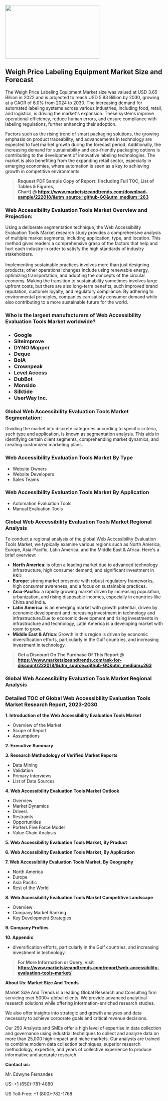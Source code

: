 <p><img class="alignnone size-medium wp-image-20088" src="https://ffe5etoiles.com/wp-content/uploads/2024/12/MST1-300x171.png" alt="" width="300" height="171" /></p><h2>Weigh Price Labeling Equipment Market Size and Forecast</h2><p>The Weigh Price Labeling Equipment Market size was valued at USD 3.65 Billion in 2022 and is projected to reach USD 5.83 Billion by 2030, growing at a CAGR of 6.0% from 2024 to 2030. The increasing demand for automated labeling systems across various industries, including food, retail, and logistics, is driving the market's expansion. These systems improve operational efficiency, reduce human errors, and ensure compliance with labeling regulations, further enhancing their adoption.</p><p>Factors such as the rising trend of smart packaging solutions, the growing emphasis on product traceability, and advancements in technology are expected to fuel market growth during the forecast period. Additionally, the increasing demand for sustainability and eco-friendly packaging options is contributing to the development of innovative labeling technologies. The market is also benefiting from the expanding retail sector, especially in emerging economies, where automation is seen as a key to achieving growth in competitive environments.</p></p><blockquote id="" class=""><strong>Request PDF Sample Copy of Report: (Including Full TOC, List of Tables &amp; Figures, Chart)&nbsp;@&nbsp;<strong><a href="https://www.marketsizeandtrends.com/download-sample/222018/&utm_source=github-GC&utm_medium=263" target="_blank">https://www.marketsizeandtrends.com/download-sample/222018/&utm_source=github-GC&utm_medium=263</a></strong></strong></blockquote><h3 id="" class="">Web Accessibility Evaluation Tools Market&nbsp;Overview and Projection:</h3><p id="" class="">Using a deliberate segmentation technique, the Web Accessibility Evaluation Tools Market research study provides a comprehensive analysis of multiple market segments, including application, type, and location. This method gives readers a comprehensive grasp of the factors that help and hurt each industry in order to satisfy the high standards of industry stakeholders. <br /> <br />Implementing sustainable practices involves more than just designing products; other operational changes include using renewable energy, optimizing transportation, and adopting the concepts of the circular economy. Making the transition to sustainability sometimes involves large upfront costs, but there are also long-term benefits, such improved brand reputation, customer loyalty, and regulatory compliance. By adhering to environmental principles, companies can satisfy consumer demand while also contributing to a more sustainable future for the world.</p><h3 id="" class="">Who is the largest manufacturers of&nbsp;Web Accessibility Evaluation Tools Market worldwide?</h3><h3 class=""><p><ul><li>Google </li><li> Siteimprove </li><li> DYNO Mapper </li><li> Deque </li><li> BoIA </li><li> Crownpeak </li><li> Level Access </li><li> DubBot </li><li> Monsido </li><li> Silktide </li><li> UserWay Inc.</li></ul></p></h3><h3 id="" class="">Global&nbsp;Web Accessibility Evaluation Tools Market Segmentation:</h3><p id="" class="">Dividing the market into discrete categories according to specific criteria, such type and application, is known as segmentation analysis. This aids in identifying certain client segments, comprehending market dynamics, and creating customized marketing plans.</p><h3 id="" class="">Web Accessibility Evaluation Tools Market&nbsp;By Type</h3><p><p><ul><li>Website Owners</li><li> Website Developers</li><li> Sales Teams</p></li></ul></p></p><h3 id="" class="">Web Accessibility Evaluation Tools Market&nbsp;By Application</h3><p class=""><p><ul><li>Automation Evaluation Tools</li><li> Manual Evaluation Tools</li></ul></p></p><h3 id="" class="">Global Web Accessibility Evaluation Tools Market Regional Analysis</h3><p id="" class="">To conduct a regional analysis of the global Web Accessibility Evaluation Tools Market, we typically examine various regions such as North America, Europe, Asia-Pacific, Latin America, and the Middle East &amp; Africa. Here's a brief overview:</p><ul><li><strong>North America</strong>: is often a leading market due to advanced technology infrastructure, high consumer demand, and significant investment in R&amp;D.</li><li><strong>Europe</strong>: strong market presence with robust regulatory frameworks, high consumer awareness, and a focus on sustainable practices.</li><li><strong>Asia-Pacific</strong>: a rapidly growing market driven by increasing population, urbanization, and rising disposable incomes, especially in countries like China and India.</li><li><strong>Latin America</strong>: is an emerging market with growth potential, driven by economic development and increasing investment in technology and infrastructure.Due to economic development and rising investments in infrastructure and technology, Latin America is a developing market with room to grow.</li><li><strong>Middle East &amp; Africa</strong>: Growth in this region is driven by economic diversification efforts, particularly in the Gulf countries, and increasing investment in technology.</li></ul><blockquote id="" class=""><strong>Get a Discount On The Purchase Of This Report @ <strong><a href="https://www.marketsizeandtrends.com/ask-for-discount/222018/&utm_source=github-GC&utm_medium=263" target="_blank">https://www.marketsizeandtrends.com/ask-for-discount/222018/&utm_source=github-GC&utm_medium=263</a></strong></strong></blockquote><h3 id="" class="">Global Web Accessibility Evaluation Tools Market Regional Analysis</h3><h3 id="" class="">Detailed TOC of Global Web Accessibility Evaluation Tools Market Research Report, 2023-2030</h3><p id="" class=""><strong>1. Introduction of the Web Accessibility Evaluation Tools Market</strong></p><ul><li>Overview of the Market</li><li>Scope of Report</li><li>Assumptions</li></ul><p id="" class=""><strong>2. Executive Summary</strong></p><p id="" class=""><strong>3. Research Methodology of Verified Market Reports</strong></p><ul><li>Data Mining</li><li>Validation</li><li>Primary Interviews</li><li>List of Data Sources</li></ul><p id="" class=""><strong>4. Web Accessibility Evaluation Tools Market Outlook</strong></p><ul><li>Overview</li><li>Market Dynamics</li><li>Drivers</li><li>Restraints</li><li>Opportunities</li><li>Porters Five Force Model</li><li>Value Chain Analysis</li></ul><p id="" class=""><strong>5. Web Accessibility Evaluation Tools Market, By Product</strong></p><p id="" class=""><strong>6. Web Accessibility Evaluation Tools Market, By Application</strong></p><p id="" class=""><strong>7. Web Accessibility Evaluation Tools Market, By Geography</strong></p><ul><li>North America</li><li>Europe</li><li>Asia Pacific</li><li>Rest of the World</li></ul><p id="" class=""><strong>8. Web Accessibility Evaluation Tools Market Competitive Landscape</strong></p><ul><li>Overview</li><li>Company Market Ranking</li><li>Key Development Strategies</li></ul><p id="" class=""><strong>9. Company Profiles</strong></p><p id="" class=""><strong>10. Appendix</strong></p><ul><li>diversification efforts, particularly in the Gulf countries, and increasing investment in technology.</li></ul><blockquote id="" class=""><strong>For More Information or Query, visit <strong><strong><a href="https://www.marketsizeandtrends.com/report/web-accessibility-evaluation-tools-market/" target="_blank">https://www.marketsizeandtrends.com/report/web-accessibility-evaluation-tools-market/</a></strong></strong></strong></blockquote><p id="" class=""><strong>About Us: Market Size And Trends</strong></p><p id="" class="">Market Size And Trends is a leading Global Research and Consulting firm servicing over 5000+ global clients. We provide advanced analytical research solutions while offering information-enriched research studies.</p><p id="" class="">We also offer insights into strategic and growth analyses and data necessary to achieve corporate goals and critical revenue decisions.</p><p id="" class="">Our 250 Analysts and SMEs offer a high level of expertise in data collection and governance using industrial techniques to collect and analyze data on more than 25,000 high-impact and niche markets. Our analysts are trained to combine modern data collection techniques, superior research methodology, expertise, and years of collective experience to produce informative and accurate research.</p><p id="" class=""><strong>Contact us:</strong></p><p id="" class="">Mr. Edwyne Fernandes</p><p id="" class="">US: +1 (650)-781-4080</p><p id="" class="">US Toll-Free: +1 (800)-782-1768</p>
